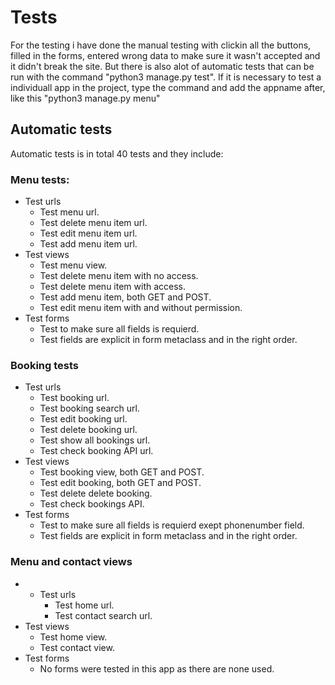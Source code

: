 # Tests

For the testing i have done the manual testing with clickin all the buttons, filled in the forms, entered wrong data to make sure it wasn't accepted and it didn't break the site.
But there is also alot of automatic tests that can be run with the command "python3 manage.py test". If it is necessary to test a individuall app in the project, type the command and add the appname after, like this "python3 manage.py menu"

## Automatic tests

Automatic tests is in total 40 tests and they include:

### Menu tests:

- Test urls
    - Test menu url.
    - Test delete menu item url.
    - Test edit menu item url.
    - Test add menu item url.
- Test views
    - Test menu view.
    - Test delete menu item with no access.
    - Test delete menu item with access.
    - Test add menu item, both GET and POST.
    - Test edit menu item with and without permission.
- Test forms
    - Test to make sure all fields is requierd.
    - Test fields are explicit in form metaclass and in the right order.

### Booking tests

- Test urls
    - Test booking url.
    - Test booking search url.
    - Test edit booking url.
    - Test delete booking url.
    - Test show all bookings url.
    - Test check booking API url.
- Test views
    - Test booking view, both GET and POST.
    - Test edit booking, both GET and POST.
    - Test delete delete booking.
    - Test check bookings API.
- Test forms
    - Test to make sure all fields is requierd exept phonenumber field.
    - Test fields are explicit in form metaclass and in the right order.

### Menu and contact views

- - Test urls
    - Test home url.
    - Test contact search url.
- Test views
    - Test home view.
    - Test contact view.
- Test forms
    - No forms were tested in this app as there are none used.

